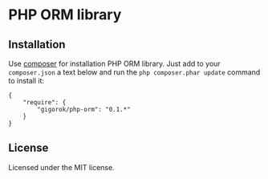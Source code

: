 PHP ORM library
=============================

## Installation

Use [composer](http://getcomposer.org) for installation PHP ORM library.
Just add to your `composer.json`
a text below and run the `php composer.phar update` command to install it:

    {
        "require": {
            "gigorok/php-orm": "0.1.*"
        }
    }

## License

Licensed under the MIT license.
